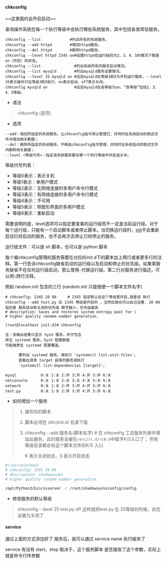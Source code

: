 #### chkconfig

==这里面的会开启启动==

查询操作系统在每一个执行等级中会执行哪些系统服务，其中包括各类常驻服务。 

```shell
chkconfig --list             #列出所有的系统服务。
chkconfig --add httpd        #增加httpd服务。
chkconfig --del httpd        #删除httpd服务。
chkconfig --level httpd 2345 on#设置httpd在运行级别为2、3、4、5的情况下都是on（开启）的状态。
chkconfig --list               #列出系统所有的服务启动情况。
chkconfig --list mysqld        #列出mysqld服务设置情况。
chkconfig --level 35 mysqld on #设定mysqld在等级3和5为开机运行服务，--level 35表示操作只在等级3和5执行，on表示启动，off表示关闭。
chkconfig mysqld on            #设定mysqld在各等级为on，“各等级”包括2、3、4、5等级。
```



- 语法

> chkconfig (选项)

- 选项

```
--add：增加所指定的系统服务，让chkconfig指令得以管理它，并同时在系统启动的叙述文件内增加相关数据；
--del：删除所指定的系统服务，不再由chkconfig指令管理，并同时在系统启动的叙述文件内删除相关数据；
--level <等级代号>：指定读系统服务要在哪一个执行等级中开启或关毕。
```

等级代号列表：

- 等级0表示：表示关机
- 等级1表示：单用户模式
- 等级2表示：无网络连接的多用户命令行模式
- 等级3表示：有网络连接的多用户命令行模式
- 等级4表示：不可用
- 等级5表示：带图形界面的多用户模式
- 等级6表示：重新启动

需要说明的是，level选项可以指定要查看的运行级而不一定是当前运行级。对于每个运行级，只能有一个启动脚本或者停止脚本。当切换运行级时，[init](http://man.linuxde.net/init)不会重新启动已经启动的服务，也不会再次去停止已经停止的服务。

 运行级文件：可以是 sh 脚本，也可以是 python 脚本

每个被chkconfig管理的服务需要在对应的init.d下的脚本加上两行或者更多行的注释。第一行告诉chkconfig缺省启动的运行级以及启动和停止的优先级。如果某服务缺省不在任何运行级启动，那么使用`-`代替运行级。第二行对服务进行描述，可以用`\`跨行注释。



例如 random.init 包含的三行 (random.init 只是随便一个脚本文件名字)

```
# chkconfig: 2345 20 80     # 2345 指定默认在这个等级里开启,就是说 执行 chkconfig --add test.py 后 2345 等级是开启的 ，当然后面也可以自己设置. 20 80 指的是 服务启动和关闭的优先级 数字越小，优先级越高
# description: Saves and restores system entropy pool for \
# higher quality random number generation.
```

```
[root@localhost init.d]# chkconfig 

注：该输出结果只显示 SysV 服务，并不包含
原生 systemd 服务。SysV 配置数据
可能被原生 systemd 配置覆盖。 

      要列出 systemd 服务，请执行 'systemctl list-unit-files'。
      查看在具体 target 启用的服务请执行
      'systemctl list-dependencies [target]'。

mysql          	0:关	1:关	2:开	3:开	4:开	5:开	6:关
netconsole     	0:关	1:关	2:关	3:关	4:关	5:关	6:关
network        	0:关	1:关	2:开	3:开	4:开	5:开	6:关
test.py        	0:关	1:关	2:开	3:开	4:开	5:开	6:关

```

- 如何增加一个服务

> 1. 编写你的脚本
>
> 2. 脚本必须在 /etc/init.d/ 目录下面
>
> 3. chkconfig --add 服务名(脚本名字)  # 在 chkconfig 工具服务列表中增加此服务，此时服务会被在`/etc/rc.d/rcN.d`中赋予K/S入口了；  所有等级目录都会有这个脚本文件的K/S 入口
>
>    K 表示关闭状态，S 表示开启状态



```sh
#!/usr/bin/bash
# chkconfig: 2345 20 80
# description: shadowsocks
# higher quality random number generation.

/opt/Python3/bin/ssserver -c /root/shadowsocksconfig/config
```



- 修改服务的默认等级

> chkconfig --level 25 test.py off  这样就把test.py 在 25等级的时候，状态设置为关闭了



#### service 

通过上面的方式添加好了 服务后，就可以通过 service name 执行服务了

service 有没有 start，stop 取决于，这个服务脚本 是否接收了这个参数，实际上就是命令行传参数
